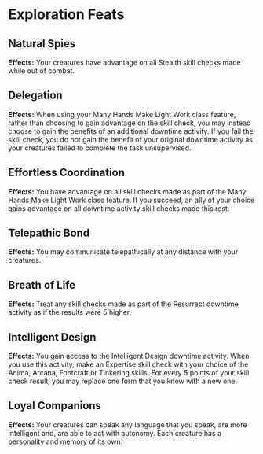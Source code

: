 # Exploration Feats

## Natural Spies

**Effects:** Your creatures have advantage on all Stealth skill checks made while out of combat.

## Delegation

**Effects:** When using your Many Hands Make Light Work class feature, rather than choosing to gain advantage on the skill check, you may instead choose to gain the benefits of an additional downtime activity. If you fail the skill check, you do not gain the benefit of your original downtime activity as your creatures failed to complete the task unsupervised.

## Effortless Coordination

**Effects:** You have advantage on all skill checks made as part of the Many Hands Make Light Work class feature. If you succeed, an ally of your choice gains advantage on all downtime activity skill checks made this rest.

## Telepathic Bond

**Effects:** You may communicate telepathically at any distance with your creatures.

## Breath of Life

**Effects:** Treat any skill checks made as part of the Resurrect downtime activity as if the results were 5 higher.

## Intelligent Design

**Effects:** You gain access to the Intelligent Design downtime activity. When you use this activity, make an Expertise skill check with your choice of the Anima, Arcana, Fontcraft or Tinkering skills. For every 5 points of your skill check result, you may replace one form that you know with a new one.

## Loyal Companions

**Effects:** Your creatures can speak any language that you speak, are more intelligent and, are able to act with autonomy. Each creature has a personality and memory of its own.

